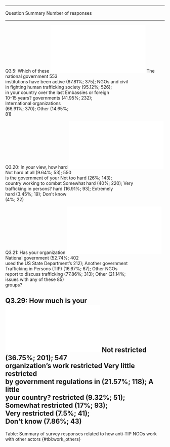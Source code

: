 
------------------------------------------------------------------------------------------------------------------------
Question                                                            Summary                         Number of responses 
------------------------------ ------------------------------------ ------------------------------ ---------------------
Q3.5: Which of these           ![](figures/summary_table/q3_5.pdf)  The national government                 553         
institutions have been active                                       (67.81%; 375); NGOs and civil                       
in fighting human trafficking                                       society (95.12%; 526);                              
in your country over the last                                       Embassies or foreign                                
10–15 years?                                                        governments (41.95%; 232);                          
                                                                    International organizations                         
                                                                    (66.91%; 370); Other (14.65%;                       
                                                                    81)                                                 

Q3.20: In your view, how hard  ![](figures/summary_table/q3_20.pdf) Not hard at all (9.64%; 53);            550         
is the government of your                                           Not too hard (26%; 143);                            
country working to combat                                           Somewhat hard (40%; 220); Very                      
trafficking in persons?                                             hard (16.91%; 93); Extremely                        
                                                                    hard (3.45%; 19); Don't know                        
                                                                    (4%; 22)                                            

Q3.21: Has your organization   ![](figures/summary_table/q3_21.pdf) National government (52.74%;            402         
used the US State Department’s                                      212); Another government                            
Trafficking in Persons (TIP)                                        (16.67%; 67); Other NGOs                            
report to discuss trafficking                                       (77.86%; 313); Other (21.14%;                       
issues with any of these                                            85)                                                 
groups?                                                                                                                 

Q3.29: How much is your        ![](figures/summary_table/q3_29.pdf) Not restricted (36.75%; 201);           547         
organization’s work restricted                                      Very little restricted                              
by government regulations in                                        (21.57%; 118); A little                             
your country?                                                       restricted (9.32%; 51);                             
                                                                    Somewhat restricted (17%; 93);                      
                                                                    Very restricted (7.5%; 41);                         
                                                                    Don't know (7.86%; 43)                              
------------------------------------------------------------------------------------------------------------------------

Table: Summary of survey responses related to how anti-TIP NGOs work with other actors {#tbl:work_others}

